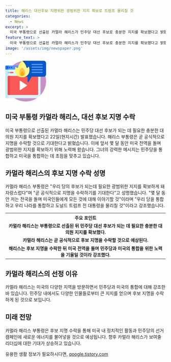 ```yaml
---
title: 해리스 대선후보 지명위한 광범위한 지지 확보로 트럼프 물리칠 것
categories:
  - News
excerpt: >
  미국 부통령으로 선출된 카멀라 해리스가 민주당 대선 후보로 충분한 지지를 확보했다고 밝혔다. 해리스는 곧 지명을 공식적으로 수락할 것으로 기대되며, 전국을 돌며 미국인들과 소통하며 당과 나라의 통합을 강조했다.
feature_text: >
  미국 부통령으로 선출된 카멀라 해리스가 민주당 대선 후보로 충분한 지지를 확보했다고 밝혔다. 해리스는 곧 지명을 공식적으로 수락할 것으로 기대되며, 전국을 돌며 미국인들과 소통하며 당과 나라의 통합을 강조했다.
image: '/assets/img/newspaper.png'
---
```


<p><img src="/assets/img/news.png" alt="rentncar 속보" /></p>

<h2>미국 부통령 카멀라 해리스, 대선 후보 지명 수락</h2>

<p data-ke-size="size16">미국 부통령으로 선출된 카멀라 해리스는 민주당 대선 후보가 되는 데 필요한 충분한 대의원 지지를 확보했다고 22일(현지시간) 발표했습니다. 해리스 부통령은 곧 공식적으로 지명을 수락할 것으로 기대한다고 밝혔습니다. 이에 앞서 몇 달 동안 미국 전역을 돌며 광범위한 지지를 확보하기 위해 노력해 왔습니다. 그녀의 강력한 메시지는 민주당을 통합하고 미국을 통합하는 데 초점을 맞추고 있습니다.</p>

<h2 data-ke-size="size26">카멀라 해리스의 후보 지명 수락 성명</h2>

<p data-ke-size="size16">카멀라 해리스 부통령은 "우리 당의 후보가 되는데 필요한 광범위한 지지를 확보하게 돼 자랑스럽다"며 "곧 공식적으로 지명을 수락하기를 기대한다"고 성명했습니다. "몇 달 동안 저는 전국을 돌며 미국인들에게 모든 것에 대해 이야기할 것"이라며 "우리 당을 통합하고 우리 나라를 통합하고 도널드 트럼프 전 대통령을 물리칠 것"이라고 강조했습니다.</p>

<table>
  <tr>
    <th>주요 포인트</th>
  </tr>
  <tr>
    <td style="text-align: center; height: 17px;"><b>카멀라 해리스는 부통령으로 선출된 뒤 민주당 대선 후보가 되는 데 필요한 충분한 대의원 지지를 확보했다.</b></td>
  </tr>
  <tr>
    <td style="text-align: center; height: 17px;"><b>카멀라 해리스는 곧 공식적으로 후보 지명을 수락할 것으로 예상된다.</b></td>
  </tr>
  <tr>
    <td style="text-align: center; height: 17px;"><b>해리스는 후보 지명을 수락한 뒤 미국 전역을 돌며 민주당과 미국의 통합을 위한 노력을 기울일 것이라 강조했다.</b></td>
  </tr>
</table>

<h2 data-ke-size="size26">카멀라 해리스의 선정 이유</h2>

<p data-ke-size="size16">카멀라 해리스는 미국의 다양한 지역을 방문하면서 민주당과 미국의 통합에 대해 강조한 바 있습니다. 민주당 내에서도 다양한 인물들로부터 큰 지지를 얻으며 후보 지명을 수락하게 된 것으로 보입니다.</p>

<h2 data-ke-size="size26">미래 전망</h2>

<p data-ke-size="size16">카멀라 해리스 부통령은 후보 지명 수락을 통해 미국 내 정치적인 활동과 민주당의 선거 캠페인에 새로운 에너지를 불어넣을 것으로 예상됩니다. 향후 카멀라 해리스가 보여줄 리더십에 대한 기대가 상승하고 있습니다.</p>
유용한 생활 정보가 필요하시다면, <a href="https://qoogle.tistory.com" rel="dofollow">qoogle.tistory.com</a>


